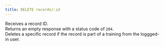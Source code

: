 ```yaml
---
title: DELETE records/:id
---
```


Receives a record ID.  
Returns an empty response with a status code of `204`.  
Deletes a specific record if the record is part of a training from the loggged-in user.